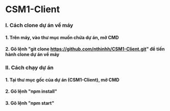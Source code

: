 # CSM1-Client

### I. Cách clone dự án về máy

#### 1. Trên máy, vào thư mục muốn chứa dự án, mở CMD

#### 2. Gõ lệnh "git clone https://github.com/nthinhh/CSM1-Client.git" để tiến hành clone dự án về máy

### II. Cách chạy dự án

#### 1. Tại thư mục gốc của dự án (CSM1-Client), mở CMD

#### 2. Gõ lệnh "npm install"

#### 3. Gõ lệnh "npm start"
